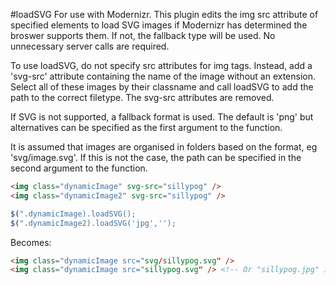 #loadSVG
For use with Modernizr.
This plugin edits the img src attribute of specified elements to load SVG images if Modernizr has determined the broswer supports them. If not, the fallback type will be used. No unnecessary server calls are required.

To use loadSVG, do not specify src attributes for img tags. Instead, add a 'svg-src' attribute containing the name of the image without an extension. Select all of these images by their classname and call loadSVG to add the path to the correct filetype. The svg-src attributes are removed.

If SVG is not supported, a fallback format is used. The default is 'png' but alternatives can be specified as the first argument to the function.

It is assumed that images are organised in folders based on the format, eg 'svg/image.svg'. If this is not the case, the path can be specified in the second argument to the function.

```html
<img class="dynamicImage" svg-src="sillypog" />
<img class="dynamicImage2" svg-src="sillypog" />
```

```javascript
$(".dynamicImage).loadSVG();
$(".dynamicImage2).loadSVG('jpg','');
```

Becomes:
```html
<img class="dynamicImage src="svg/sillypog.svg" />
<img class="dynamicImage src="sillypog.svg" /> <!-- Or "sillypog.jpg" if SVG not supported -->
```